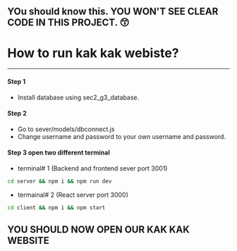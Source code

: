 ## YOu should know this. YOU WON'T SEE CLEAR CODE IN THIS PROJECT. 😙
# How to run kak kak webiste?
-----
#### Step 1 <br/>
- Install database using sec2_g3_database.<br/>
#### Step 2<br/>
- Go to sever/models/dbconnect.js <br/>
- Change username and password to your own username and password. <br/>
#### Step 3 open two different terminal<br/>
- terminal# 1 (Backend and frontend sever port 3001)
```bash
cd server && npm i && npm run dev
```
- termainal# 2 (React server port 3000)
```bash
cd client && npm i && npm start
```

## YOU SHOULD NOW OPEN OUR KAK KAK WEBSITE
